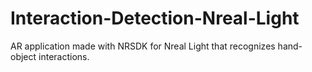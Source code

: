 # Interaction-Detection-Nreal-Light
AR application made with NRSDK for Nreal Light that recognizes hand-object interactions.
